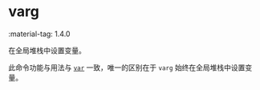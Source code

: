# varg

<span class="feature-tag" title="最早可用版本" markdown>
    <span class="icon">:material-tag:</span>
    <span class="text">1.4.0</span>
</span>

在全局堆栈中设置变量。

此命令功能与用法与 [`var`](var.md) 一致，唯一的区别在于 `varg` 始终在全局堆栈中设置变量。